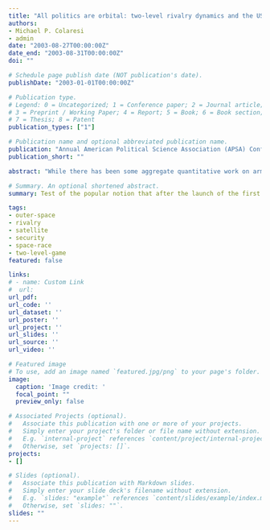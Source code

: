 ```yaml
---
title: "All politics are orbital: two-level rivalry dynamics and the US-Soviet space race [Paper presentation]"
authors:
- Michael P. Colaresi
- admin
date: "2003-08-27T00:00:00Z"
date_end: "2003-08-31T00:00:00Z"
doi: ""

# Schedule page publish date (NOT publication's date).
publishDate: "2003-01-01T00:00:00Z"

# Publication type.
# Legend: 0 = Uncategorized; 1 = Conference paper; 2 = Journal article;
# 3 = Preprint / Working Paper; 4 = Report; 5 = Book; 6 = Book section;
# 7 = Thesis; 8 = Patent
publication_types: ["1"]

# Publication name and optional abbreviated publication name.
publication: "Annual American Political Science Association (APSA) Conference, Philadelphia, PA"
publication_short: ""

abstract: "While there has been some aggregate quantitative work on arms races and rivalry, this paper analyzes the space race between the US and the USSR as an in-depth quantitative case study of interstate co mpetition. During the height of the Cold War, the United States and the Soviet Union engaged in a struggle to prevent the other side from dominating space. Here we test the popular notion that after the launch of the first Sputnik the Soviet Union and the U.S. engaged in a race to space, following previous patterns of competition between th e major power rivals. Placing the analysis into the expanding rivalry literature, this pa per employs a time-series analysis of the unfolding space rivalry between the two major power competitors. Using newly collected data on satellite and rocket la unches into space, as well as presidential approval, conflict/cooperation scales, and economic indicators, we are able to illustrate the dynamic interaction between domestic and international competition. Specifically, applying VAR techniques to the data allows for the testing of various hypotheses related to reciprocity and two-level models of interstate interaction. The results show that the space race was fueled in large part by domestic considerations, rather than following a pure action-reacti on sequence. Increased Soviet conflict did not inflate the likelihood of US launches, as one might expect. Instead, US launches followed dips in presidential approval. Historical documents and secondary sources further support the importance of domestic politics, although not to the exclusion of international variables. In total, the findings confirm a two-level logic for rivalry maintenance, whereby increased competition from an enemy is inflated by domestic politics and inflames further competition in the future."

# Summary. An optional shortened abstract.
summary: Test of the popular notion that after the launch of the first Sputnik the Soviet Union and the U.S. engaged in a race to space, following previous patterns of competition between th e major power rivals.

tags:
- outer-space
- rivalry
- satellite
- security
- space-race
- two-level-game
featured: false

links:
# - name: Custom Link
#  url:
url_pdf:
url_code: ''
url_dataset: ''
url_poster: ''
url_project: ''
url_slides: ''
url_source: ''
url_video: ''

# Featured image
# To use, add an image named `featured.jpg/png` to your page's folder.
image:
  caption: 'Image credit: '
  focal_point: ""
  preview_only: false

# Associated Projects (optional).
#   Associate this publication with one or more of your projects.
#   Simply enter your project's folder or file name without extension.
#   E.g. `internal-project` references `content/project/internal-project/index.md`.
#   Otherwise, set `projects: []`.
projects:
- []

# Slides (optional).
#   Associate this publication with Markdown slides.
#   Simply enter your slide deck's filename without extension.
#   E.g. `slides: "example"` references `content/slides/example/index.md`.
#   Otherwise, set `slides: ""`.
slides: ""
---
```

